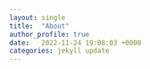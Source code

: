 ```yaml
---
layout: single
title:  "About"
author_profile: true
date:   2022-11-24 19:08:03 +0000
categories: jekyll update
---
```


